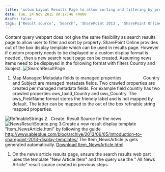 ```yaml
---
title: 'ustom Layout Results Page to allow sorting and filtering by property'
date: Tue, 24 Nov 2015 00:17:48 +0000
draft: false
tags: ['Result source', 'Search', 'SharePoint 2013', 'SharePoint Online', 'SharePoint Search Display Template ResultsPage', 'Uncategorized']
---
```


Content query webpart does not give the same flexibility as search results page to allow user to filter and sort by property. SharePoint Online provides out of the box display template which can be used in results page. However if custom property needs to be displayed or a custom display format is needed , then a new search result page can be created. Assuming news items need to be displayed in the following format with filters Country and Subject. ![SearchResultPage](https://reshmeeauckloo.files.wordpress.com/2015/11/searchresultpage.jpg)

1.  Map Managed Metadata fields to managed properties                  Country and Subject are managed metadata fields. Two crawled properties are created per managed metadata fields. For example field country has two crawled properties ows\_taxId\_Country and ows\_Country. The ows\_FieldName format stores the friendly label and is not mapped by default. The latter can be mapped to the out of the box refinable string mapped properties.

![RefinableStrings](https://reshmeeauckloo.files.wordpress.com/2015/11/refinablestrings.jpg) 2.  Create  Result Source for the news ![NewsResultSource.png](https://reshmeeauckloo.files.wordpress.com/2015/11/newsresultsource.png) 3.Create a new result display template "Item\_NewsArticle.html" by following the guide http://www.ableblue.com/blog/archive/2013/06/05/introduction-to-sharepoint-2013-display-templates/ The Item\_NewsArticle.js gets generated automatically. [Download Item\_NewsArticle.html](https://onedrive.live.com/redir?resid=DAD16970816E89BC!82206&authkey=!AL0yNVL5Ga4mOnE&ithint=file%2chtml)

1.  On the news article results page, ensure the search results web part uses the template "New Article Item" and the query use the " All News Article" result source created in previous steps.